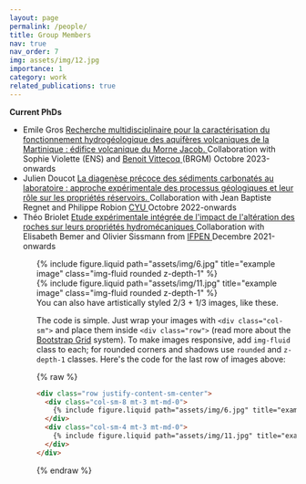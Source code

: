 ```yaml
---
layout: page
permalink: /people/
title: Group Members
nav: true
nav_order: 7
img: assets/img/12.jpg
importance: 1
category: work
related_publications: true
---
```


**Current PhDs**
<ul>
<li> Emile Gros <a href="https://theses.fr/s377820"> Recherche multidisciplinaire pour la caractérisation du fonctionnement hydrogéologique des aquifères volcaniques de la Martinique : édifice volcanique du Morne Jacob. </a> Collaboration with Sophie Violette (ENS) and  <a href="https://mq.linkedin.com/in/benoit-vittecoq-brgm-martinique"> Benoit Vittecoq </a> (BRGM)  Octobre 2023-onwards </li>

<li> Julien Doucot <a href="https://theses.fr/s348406"> La diagenèse précoce des sédiments carbonatés au laboratoire : approche expérimentale des processus géologiques et leur rôle sur les propriétés réservoirs. </a> Collaboration with Jean Baptiste Regnet and Philippe Robion <a href="https://gec.cyu.fr/"> CYU </a>  Octobre 2022-onwards </li>
    
<li> Théo Briolet <a href="https://theses.fr/s298987"> Etude expérimentale intégrée de l'impact de l'altération des roches sur leurs propriétés hydromécaniques </a> Collaboration with Elisabeth Bemer and Olivier Sissmann from <a href="https://www.ifpenergiesnouvelles.fr/">IFPEN </a>  Decembre 2021-onwards </li>
  
<ul>





<div class="row justify-content-sm-center">
    <div class="col-sm-8 mt-3 mt-md-0">
        {% include figure.liquid path="assets/img/6.jpg" title="example image" class="img-fluid rounded z-depth-1" %}
    </div>
    <div class="col-sm-4 mt-3 mt-md-0">
        {% include figure.liquid path="assets/img/11.jpg" title="example image" class="img-fluid rounded z-depth-1" %}
    </div>
</div>
<div class="caption">
    You can also have artistically styled 2/3 + 1/3 images, like these.
</div>

The code is simple.
Just wrap your images with `<div class="col-sm">` and place them inside `<div class="row">` (read more about the <a href="https://getbootstrap.com/docs/4.4/layout/grid/">Bootstrap Grid</a> system).
To make images responsive, add `img-fluid` class to each; for rounded corners and shadows use `rounded` and `z-depth-1` classes.
Here's the code for the last row of images above:

{% raw %}

```html
<div class="row justify-content-sm-center">
  <div class="col-sm-8 mt-3 mt-md-0">
    {% include figure.liquid path="assets/img/6.jpg" title="example image" class="img-fluid rounded z-depth-1" %}
  </div>
  <div class="col-sm-4 mt-3 mt-md-0">
    {% include figure.liquid path="assets/img/11.jpg" title="example image" class="img-fluid rounded z-depth-1" %}
  </div>
</div>
```

{% endraw %}
